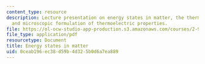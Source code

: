 ```yaml
---
content_type: resource
description: Lecture presentation on energy states in matter, the thermoelectric effect,
  and microscopic formulation of thermoelectric properties.
file: https://ol-ocw-studio-app-production.s3.amazonaws.com/courses/2-997-direct-solar-thermal-to-electrical-energy-conversion-technologies-fall-2009/0ceab196ec38d59b4d325b0d6a7ea889_MIT2_997F09_lec03.pdf
file_type: application/pdf
resourcetype: Document
title: Energy states in matter
uid: 0ceab196-ec38-d59b-4d32-5b0d6a7ea889
---
```

